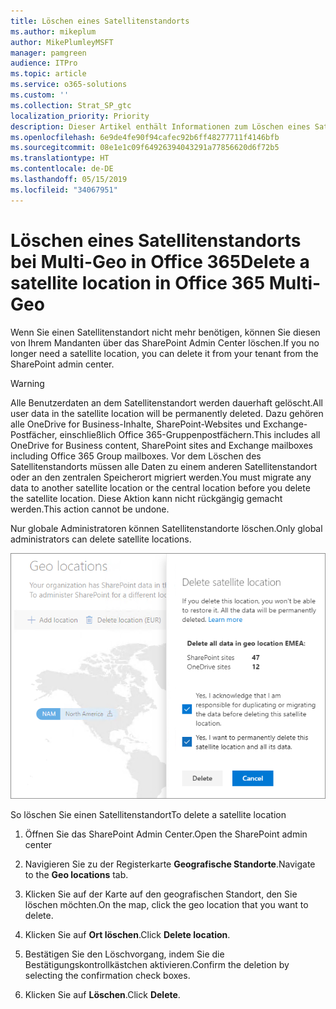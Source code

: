 ```yaml
---
title: Löschen eines Satellitenstandorts
ms.author: mikeplum
author: MikePlumleyMSFT
manager: pamgreen
audience: ITPro
ms.topic: article
ms.service: o365-solutions
ms.custom: ''
ms.collection: Strat_SP_gtc
localization_priority: Priority
description: Dieser Artikel enthält Informationen zum Löschen eines Satellitenstandorts bei Multi-Geo in Office 365.
ms.openlocfilehash: 6e9de4fe90f94cafec92b6ff48277711f4146bfb
ms.sourcegitcommit: 08e1e1c09f64926394043291a77856620d6f72b5
ms.translationtype: HT
ms.contentlocale: de-DE
ms.lasthandoff: 05/15/2019
ms.locfileid: "34067951"
---
```

# <a name="delete-a-satellite-location-in-office-365-multi-geo"></a><span data-ttu-id="3b45d-103">Löschen eines Satellitenstandorts bei Multi-Geo in Office 365</span><span class="sxs-lookup"><span data-stu-id="3b45d-103">Delete a satellite location in Office 365 Multi-Geo</span></span>

<span data-ttu-id="3b45d-104">Wenn Sie einen Satellitenstandort nicht mehr benötigen, können Sie diesen von Ihrem Mandanten über das SharePoint Admin Center löschen.</span><span class="sxs-lookup"><span data-stu-id="3b45d-104">If you no longer need a satellite location, you can delete it from your tenant from the SharePoint admin center.</span></span>

> [!WARNING]
> <span data-ttu-id="3b45d-105">Alle Benutzerdaten an dem Satellitenstandort werden dauerhaft gelöscht.</span><span class="sxs-lookup"><span data-stu-id="3b45d-105">All user data in the satellite location will be permanently deleted.</span></span> <span data-ttu-id="3b45d-106">Dazu gehören alle OneDrive for Business-Inhalte, SharePoint-Websites und Exchange-Postfächer, einschließlich Office 365-Gruppenpostfächern.</span><span class="sxs-lookup"><span data-stu-id="3b45d-106">This includes all OneDrive for Business content, SharePoint sites and Exchange mailboxes including Office 365 Group mailboxes.</span></span> <span data-ttu-id="3b45d-107">Vor dem Löschen des Satellitenstandorts müssen alle Daten zu einem anderen Satellitenstandort oder an den zentralen Speicherort migriert werden.</span><span class="sxs-lookup"><span data-stu-id="3b45d-107">You must migrate any data to another satellite location or the central location before you delete the satellite location.</span></span> <span data-ttu-id="3b45d-108">Diese Aktion kann nicht rückgängig gemacht werden.</span><span class="sxs-lookup"><span data-stu-id="3b45d-108">This action cannot be undone.</span></span>

<span data-ttu-id="3b45d-109">Nur globale Administratoren können Satellitenstandorte löschen.</span><span class="sxs-lookup"><span data-stu-id="3b45d-109">Only global administrators can delete satellite locations.</span></span>

![Screenshot des Admin Centers bei Multi-Geo, in dem die Benutzeroberfläche zum Löschen des geografischen Standorts gezeigt wird.](media/multi-geo-delete-satellite-location.png)

<span data-ttu-id="3b45d-111">So löschen Sie einen Satellitenstandort</span><span class="sxs-lookup"><span data-stu-id="3b45d-111">To delete a satellite location</span></span>

1. <span data-ttu-id="3b45d-112">Öffnen Sie das SharePoint Admin Center.</span><span class="sxs-lookup"><span data-stu-id="3b45d-112">Open the SharePoint admin center</span></span>

2. <span data-ttu-id="3b45d-113">Navigieren Sie zu der Registerkarte **Geografische Standorte**.</span><span class="sxs-lookup"><span data-stu-id="3b45d-113">Navigate to the **Geo locations** tab.</span></span>

3. <span data-ttu-id="3b45d-114">Klicken Sie auf der Karte auf den geografischen Standort, den Sie löschen möchten.</span><span class="sxs-lookup"><span data-stu-id="3b45d-114">On the map, click the geo location that you want to delete.</span></span>

4. <span data-ttu-id="3b45d-115">Klicken Sie auf **Ort löschen**.</span><span class="sxs-lookup"><span data-stu-id="3b45d-115">Click **Delete location**.</span></span>

5. <span data-ttu-id="3b45d-116">Bestätigen Sie den Löschvorgang, indem Sie die Bestätigungskontrollkästchen aktivieren.</span><span class="sxs-lookup"><span data-stu-id="3b45d-116">Confirm the deletion by selecting the confirmation check boxes.</span></span>

6. <span data-ttu-id="3b45d-117">Klicken Sie auf **Löschen**.</span><span class="sxs-lookup"><span data-stu-id="3b45d-117">Click **Delete**.</span></span>
